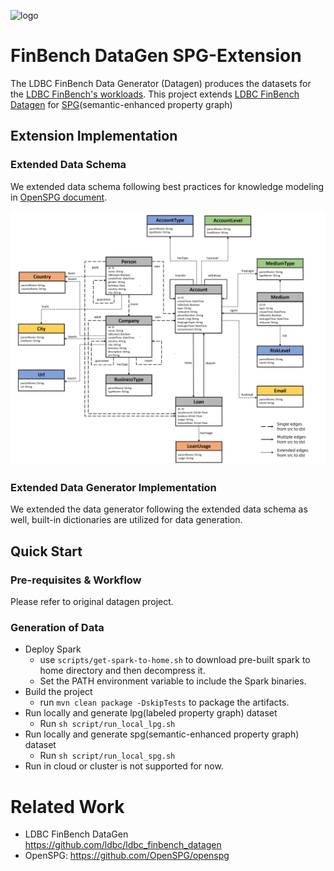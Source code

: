 ![logo](ldbc-logo.png)

# FinBench DataGen SPG-Extension

The LDBC FinBench Data Generator (Datagen) produces the datasets for the [LDBC FinBench's workloads](https://ldbcouncil.org/benchmarks/finbench/). This project extends [LDBC FinBench Datagen](https://github.com/ldbc/ldbc_finbench_datagen) for [SPG](https://github.com/OpenSPG/openspg)(semantic-enhanced property graph)

## Extension Implementation

### Extended Data Schema

We extended data schema following best practices for knowledge modeling in [OpenSPG document](https://openspg.yuque.com/ndx6g9/ns5nw2/gdaiwlgb8e7ms68s).

![Extended Schema](https://raw.githubusercontent.com/FessGo/knowledge-graph-warehouse-bench/main/dataset/ldbc_finbench_datagen_spg_extension/extended-data-schema.png)

### Extended Data Generator Implementation

We extended the data generator following the extended data schema as well, built-in dictionaries are utilized for data generation.

## Quick Start

### Pre-requisites & Workflow

Please refer to original datagen project.

### Generation of Data

- Deploy Spark
  - use `scripts/get-spark-to-home.sh` to download pre-built spark to home directory and then decompress it.
  - Set the PATH environment variable to include the Spark binaries.
- Build the project
  - run `mvn clean package -DskipTests` to package the artifacts.
- Run locally and generate lpg(labeled property graph) dataset
  - Run `sh script/run_local_lpg.sh`
- Run locally and generate spg(semantic-enhanced property graph) dataset
  - Run `sh script/run_local_spg.sh`
- Run in cloud or cluster is not supported for now.

# Related Work

- LDBC FinBench DataGen https://github.com/ldbc/ldbc_finbench_datagen
- OpenSPG: https://github.com/OpenSPG/openspg

 
